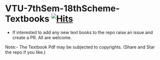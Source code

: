 # VTU-7thSem-18thScheme-Textbooks [![Hits](https://hits.seeyoufarm.com/api/count/incr/badge.svg?url=https%3A%2F%2Fgithub.com%2FSANJAY-NT%2FVTU-7thSem-18thScheme-Textbooks&count_bg=%2379C83D&title_bg=%23555555&icon=&icon_color=%23E7E7E7&title=Views&edge_flat=false)](https://hits.seeyoufarm.com)

- If interested to add any new text books to the repo raise an issue and create a PR. All are welcome.

Note:- The Textbook Pdf may be subjected to copyrights.
(Share and Star the repo if you like.) 
 
